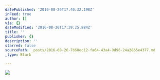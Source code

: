 ```yaml
---
datePublished: '2016-08-26T17:40:32.198Z'
inFeed: true
author: []
via: {}
dateModified: '2016-08-26T17:39:25.884Z'
title: ''
publisher: {}
description: ''
starred: false
sourcePath: _posts/2016-08-26-7b68ec12-fa64-43a4-9d96-24a2865e4377.md
_type: Blurb

---
```

![](https://the-grid-user-content.s3-us-west-2.amazonaws.com/3fb66298-6db7-4f62-a2a3-7c5daeeb3309.jpg)